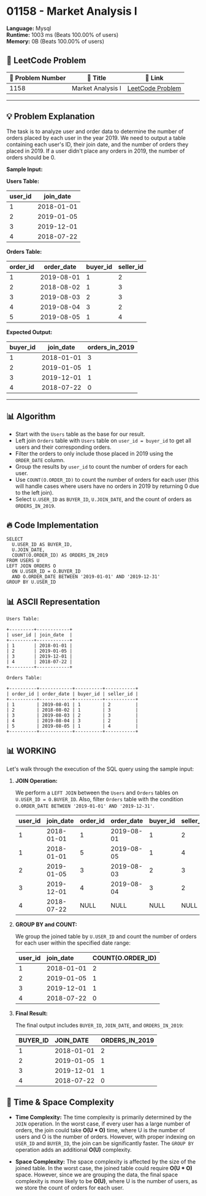 # 01158 - Market Analysis I
    
**Language:** Mysql  
**Runtime:** 1003 ms (Beats 100.00% of users)  
**Memory:** 0B (Beats 100.00% of users)  

## 📝 **LeetCode Problem**
| 🔢 Problem Number | 📌 Title | 🔗 Link |
|------------------|--------------------------|--------------------------|
| 1158 | Market Analysis I | [LeetCode Problem](https://leetcode.com/problems/market-analysis-i/) |

---

## 💡 **Problem Explanation**

The task is to analyze user and order data to determine the number of orders placed by each user in the year 2019. We need to output a table containing each user's ID, their join date, and the number of orders they placed in 2019.  If a user didn't place any orders in 2019, the number of orders should be 0.

**Sample Input:**

**Users Table:**

| user_id | join_date  |
|---------|------------|
| 1       | 2018-01-01 |
| 2       | 2019-01-05 |
| 3       | 2019-12-01 |
| 4       | 2018-07-22 |

**Orders Table:**

| order_id | order_date | buyer_id | seller_id |
|----------|------------|----------|-----------|
| 1        | 2019-08-01 | 1        | 2          |
| 2        | 2018-08-02 | 1        | 3          |
| 3        | 2019-08-03 | 2        | 3          |
| 4        | 2019-08-04 | 3        | 2          |
| 5        | 2019-08-05 | 1        | 4          |

**Expected Output:**

| buyer_id | join_date  | orders_in_2019 |
|----------|------------|----------------|
| 1        | 2018-01-01 | 3              |
| 2        | 2019-01-05 | 1              |
| 3        | 2019-12-01 | 1              |
| 4        | 2018-07-22 | 0              |

---

## 📊 **Algorithm**

*   Start with the `Users` table as the base for our result.
*   Left join `Orders` table with `Users` table on `user_id = buyer_id` to get all users and their corresponding orders.
*   Filter the orders to only include those placed in 2019 using the `ORDER_DATE` column.
*   Group the results by `user_id` to count the number of orders for each user.
*   Use `COUNT(O.ORDER_ID)` to count the number of orders for each user (this will handle cases where users have no orders in 2019 by returning 0 due to the left join).
*   Select `U.USER_ID` as `BUYER_ID`, `U.JOIN_DATE`, and the count of orders as `ORDERS_IN_2019`.

## 🔥 **Code Implementation**

```mysql
SELECT 
  U.USER_ID AS BUYER_ID,
  U.JOIN_DATE,
  COUNT(O.ORDER_ID) AS ORDERS_IN_2019
FROM USERS U
LEFT JOIN ORDERS O
  ON U.USER_ID = O.BUYER_ID 
  AND O.ORDER_DATE BETWEEN '2019-01-01' AND '2019-12-31'
GROUP BY U.USER_ID
```

## 📊 **ASCII Representation**

```
Users Table:

+---------+------------+
| user_id | join_date  |
+---------+------------+
| 1       | 2018-01-01 |
| 2       | 2019-01-05 |
| 3       | 2019-12-01 |
| 4       | 2018-07-22 |
+---------+------------+

Orders Table:

+----------+------------+----------+-----------+
| order_id | order_date | buyer_id | seller_id |
+----------+------------+----------+-----------+
| 1        | 2019-08-01 | 1        | 2         |
| 2        | 2018-08-02 | 1        | 3         |
| 3        | 2019-08-03 | 2        | 3         |
| 4        | 2019-08-04 | 3        | 2         |
| 5        | 2019-08-05 | 1        | 4         |
+----------+------------+----------+-----------+
```

## 📊 **WORKING**

Let's walk through the execution of the SQL query using the sample input:

1.  **JOIN Operation:**

    We perform a `LEFT JOIN` between the `Users` and `Orders` tables on `U.USER_ID = O.BUYER_ID`. Also, filter `Orders` table with the condition `O.ORDER_DATE BETWEEN '2019-01-01' AND '2019-12-31'`.

    | user\_id | join\_date  | order\_id | order\_date | buyer\_id | seller\_id |
    | :-------- | :----------- | :--------- | :----------- | :--------- | :---------- |
    | 1        | 2018-01-01 | 1         | 2019-08-01  | 1         | 2          |
    | 1        | 2018-01-01 | 5         | 2019-08-05  | 1         | 4          |
    | 2        | 2019-01-05 | 3         | 2019-08-03  | 2         | 3          |
    | 3        | 2019-12-01 | 4         | 2019-08-04  | 3         | 2          |
    | 4        | 2018-07-22 | NULL       | NULL        | NULL       | NULL        |

2.  **GROUP BY and COUNT:**

    We group the joined table by `U.USER_ID` and count the number of orders for each user within the specified date range:

    | user\_id | join\_date  | COUNT(O.ORDER\_ID) |
    | :-------- | :----------- | :----------------- |
    | 1        | 2018-01-01 | 2                  |
    | 2        | 2019-01-05 | 1                  |
    | 3        | 2019-12-01 | 1                  |
    | 4        | 2018-07-22 | 0                  |

3.  **Final Result:**

    The final output includes `BUYER_ID`, `JOIN_DATE`, and `ORDERS_IN_2019`:

    | BUYER\_ID | JOIN\_DATE  | ORDERS\_IN\_2019 |
    | :-------- | :----------- | :----------------- |
    | 1        | 2018-01-01 | 2                  |
    | 2        | 2019-01-05 | 1                  |
    | 3        | 2019-12-01 | 1                  |
    | 4        | 2018-07-22 | 0                  |

## 🚀 **Time & Space Complexity**

*   **Time Complexity:**  The time complexity is primarily determined by the `JOIN` operation. In the worst case, if every user has a large number of orders, the join could take **O(U \* O)** time, where U is the number of users and O is the number of orders.  However, with proper indexing on `USER_ID` and `BUYER_ID`, the join can be significantly faster. The `GROUP BY` operation adds an additional **O(U)** complexity.

*   **Space Complexity:** The space complexity is affected by the size of the joined table. In the worst case, the joined table could require **O(U \* O)** space. However, since we are grouping the data, the final space complexity is more likely to be **O(U)**, where U is the number of users, as we store the count of orders for each user.
    